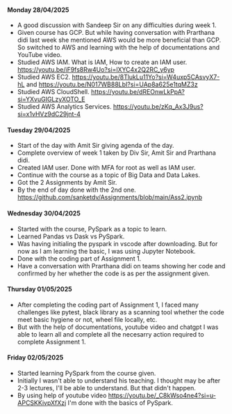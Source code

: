 #### Monday 28/04/2025
- A good discussion with Sandeep Sir on any difficulties during week 1.
- Given course has GCP. But while having conversation with Prarthana didi last week she mentioned AWS would be more beneficial than GCP. So switched to AWS and learning with the help of documentations and YouTube video.
- Studied AWS IAM. What is IAM, How to create an IAM user. https://youtu.be/iF9fs8Rw4Uo?si=lXYC4x2Q2RC_y6yp
- Studied AWS EC2. https://youtu.be/8TlukLu11Yo?si=W4uxp5CAsvyX7-hL and https://youtu.be/N017WB88LbI?si=UAp8a625e1tqMZ3z
- Studied AWS CloudShell. https://youtu.be/dREOnwLkPpA?si=YXvuGIGLzyXOTO_E
- Studied AWS Analytics Services. https://youtu.be/zKq_Ax3J9us?si=x1vHVz9dC29jnt-4


#### Tuesday 29/04/2025
- Start of the day with Amit Sir giving agenda of the day.
- Complete overview of week 1 taken by Div Sir, Amit Sir and Prarthana didi.
- Created IAM user. Done with MFA for root as well as IAM user.
- Continue with the course as a topic of Big Data and Data Lakes.
- Got the 2 Assignments by Amit Sir.
- By the end of day done with the 2nd one. https://github.com/sanketdv/Assignments/blob/main/Ass2.ipynb


#### Wednesday 30/04/2025
- Started with the course, PySpark as a topic to learn.
- Learned Pandas vs Dask vs PySpark.
- Was having initialing the pyspark in vscode after downloading. But for now as I am learning the basic, I was using Jupyter Notebook.
- Done with the coding part of Assignment 1.
- Have a conversation with Prarthana didi on teams showing her code and confirmed by her whether the code is as per the assignment given.


#### Thursday 01/05/2025
- After completing the coding part of Assignment 1, I faced many challenges like pytest, black library as a scanning tool whether the code meet basic hygiene or not, wheel file locally, etc.
- But with the help of documentations, youtube video and chatgpt I was able to learn all and complete all the necesarry action required to complete Assignment 1.


#### Friday 02/05/2025
- Started learning PySpark from the course given.
- Initially I wasn't able to understand his teaching. I thought may be after 2-3 lectures, I'll be able to understand. But that didn't happen.
- By using help of youtube video https://youtu.be/_C8kWso4ne4?si=u-APCSKKivpXfXzj I'm done with the basics of PySpark.
